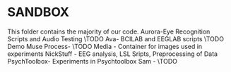 # SANDBOX
This folder contains the majority of our code.
Aurora-Eye Recognition Scripts and Audio Testing \\TODO
Ava- BCILAB and EEGLAB scripts \\TODO
Demo Muse Process- \\TODO
Media - Container for images used in experiments
NickStuff - EEG analysis, LSL Sripts, Preprocessing of Data
PsychToolbox- Experiments in Psychtoolbox
Sam - \\TODO

